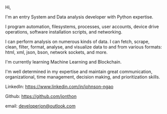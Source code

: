  
Hi,

I'm an entry System and Data analysis developer with Python expertise.

I program automation, filesystems, processes, user accounts, device drive operations, software installation scripts, and networking.

I can perform analysis on numerous kinds of data. I can fetch, scrape, clean, filter, format, analyse, and visualize data to and from various formats: html, xml, json, bson, network sockets, and more.

I'm currently learning Machine Learning and Blockchain.

I'm well determined in my expertise and maintain great communication, organizational, time management, decision making, and prioritization skills.

LinkedIn: https://www.linkedin.com/in/johnson-ngao

Github: https://github.com/jonthon

email: developerjon@outlook.com

